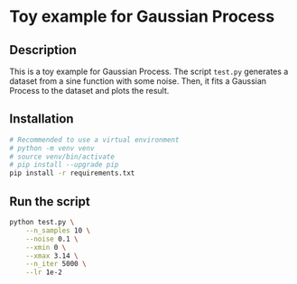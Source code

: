 # Toy example for Gaussian Process

## Description

This is a toy example for Gaussian Process. The script `test.py` generates a dataset from a sine function with some noise. Then, it fits a Gaussian Process to the dataset and plots the result.

## Installation

```bash
# Recommended to use a virtual environment
# python -m venv venv
# source venv/bin/activate
# pip install --upgrade pip
pip install -r requirements.txt
```

## Run the script

```bash
python test.py \
    --n_samples 10 \
    --noise 0.1 \
    --xmin 0 \
    --xmax 3.14 \
    --n_iter 5000 \
    --lr 1e-2 
```
